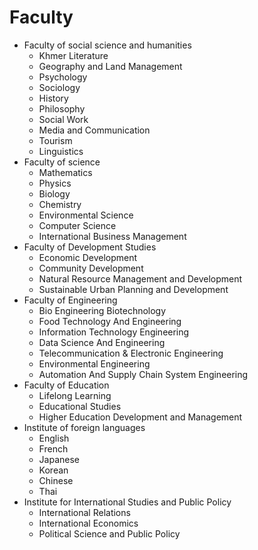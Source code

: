# Faculty

- Faculty of social science and humanities
  - Khmer Literature
  - Geography and Land Management
  - Psychology
  - Sociology
  - History
  - Philosophy
  - Social Work
  - Media and Communication
  - Tourism
  - Linguistics
- Faculty of science
  - Mathematics
  - Physics
  - Biology
  - Chemistry
  - Environmental Science
  - Computer Science
  - International Business Management
- Faculty of Development Studies
  - Economic Development
  - Community Development
  - Natural Resource Management and Development
  - Sustainable Urban Planning and Development
- Faculty of Engineering
  - Bio Engineering Biotechnology
  - Food Technology And Engineering
  - Information Technology Engineering
  - Data Science And Engineering
  - Telecommunication & Electronic Engineering
  - Environmental Engineering
  - Automation And Supply Chain System Engineering
- Faculty of Education
  - Lifelong Learning
  - Educational Studies
  - Higher Education Development and Management
- Institute of foreign languages
  - English
  - French
  - Japanese
  - Korean
  - Chinese
  - Thai
- Institute for International Studies and Public Policy
  - International Relations
  - International Economics
  - Political Science and Public Policy
